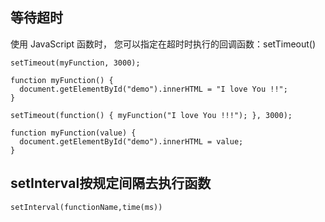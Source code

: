 ## 等待超时
使用 JavaScript 函数时， 您可以指定在超时时执行的回调函数：setTimeout()
~~~
setTimeout(myFunction, 3000);

function myFunction() {
  document.getElementById("demo").innerHTML = "I love You !!";
}

setTimeout(function() { myFunction("I love You !!!"); }, 3000);

function myFunction(value) {
  document.getElementById("demo").innerHTML = value;
}
~~~

## setInterval按规定间隔去执行函数
~~~
setInterval(functionName,time(ms))
~~~

